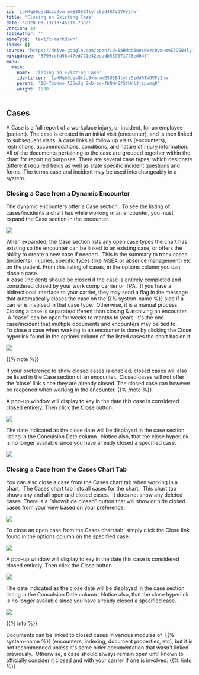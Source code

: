 ```yaml
---
id: '1aHMqb0uesNxzc9vm-mmE5OSB4lyfi6zd4RTVOVFy2nw'
title: 'Closing an Existing Case'
date: '2020-03-13T13:45:11.738Z'
version: 44
lastAuthor: ''
mimeType: 'text/x-markdown'
links: []
source: 'https://drive.google.com/open?id=1aHMqb0uesNxzc9vm-mmE5OSB4lyfi6zd4RTVOVFy2nw'
wikigdrive: '8799ccfd58b47ed721e42eeadb589071776ed64f'
menu:
  main:
    name: 'Closing an Existing Case'
    identifier: '1aHMqb0uesNxzc9vm-mmE5OSB4lyfi6zd4RTVOVFy2nw'
    parent: '16-7poNmo_A35wJg_Sxb-bc-fbNHrEfSfMrlJjzpvmq8'
    weight: 1680
---
```

## **Cases**  
  
A Case is a full report of a workplace injury, or incident, for an employee (patient). The case is created in an initial visit (encounter), and is then linked to subsequent visits. A case links all follow up visits (encounters), restrictions, accommodations, conditions, and nature of injury information. All of the documents pertaining to the case are grouped together within the chart for reporting purposes. There are several case types, which designate different required fields as well as state specific incident questions and forms. The terms case and incident may be used interchangeably in a system.
  
### **Closing a Case from a Dynamic Encounter**  
  
The dynamic encounters offer a Case section.  To see the listing of cases/incidents a chart has while working in an encounter, you must expand the Case section in the encounter.  

  
![](../closing-an-existing-case.assets/10000201000004830000008D7B5A803F023346F2.png)  


When expanded, the Case section lists any open case types the chart has existing so the encounter can be linked to an existing case, or offers the ability to create a new case if needed.  This is the summary to track cases (incidents), injuries, specific types (like MSEA or absence management) etc on the patient. From this listing of cases, in the options column you can close a case.  
A case (incident) should be closed if the case is entirely completed and considered closed by your work comp carrier or TPA.  If you have a bidirectional interface to your carrier, they may send a flag in the message that automatically closes the case on the {{% system-name %}} side if a carrier is involved in that case type.  Otherwise, it is a manual process.  
Closing a case is separate/different than closing & archiving an encounter.  A "case" can be open for weeks to months to years. It's the one case/incident that multiple documents and encounters may be tied to.  
To close a case when working in an encounter is done by clicking the Close hyperlink found in the options column of the listed cases the chart has on it.

  
![](../closing-an-existing-case.assets/1000020100000482000000F37D5096FAC6090237.png)  


{{% note %}}

If your preference to show closed cases is enabled, closed cases will also be listed in the Case section of an encounter.  Closed cases will not offer the ‘close' link since they are already closed. The closed case can however be reopened when working in the encounter.
{{% /note %}}

A pop-up window will display to key in the date this case is considered closed entirely. Then click the Close button.

  
![](../closing-an-existing-case.assets/10000201000001610000006F4DA9D9AEBB01E429.png)  


The date indicated as the close date will be displayed in the case section listing in the Conculsion Date column.  Notice also, that the close hyperlink is no longer available since you have already closed a specified case.

  
![](../closing-an-existing-case.assets/1000020100000483000000CF06538B40C7166D29.png)  

  
### **Closing a Case from the Cases Chart Tab**  

You can also close a case from the Cases chart tab when working in a chart.  The Cases chart tab lists all cases for the chart.  This chart tab shows any and all open and closed cases.  It does not show any deleted cases. There is a "show/hide closed" button that will show or hide closed cases from your view based on your preference.

  
![](../closing-an-existing-case.assets/10000201000004BE0000014DA46FE6D8D269508C.png)  


To close an open case from the Cases chart tab, simply click the Close link found in the options column on the specified case.

  
![](../closing-an-existing-case.assets/10000201000004BE0000014D2A4C2E5710DA9208.png)  


A pop-up window will display to key in the date this case is considered closed entirely. Then click the Close button.

  
![](../closing-an-existing-case.assets/10000201000001610000006F4DA9D9AEBB01E429.png)  


The date indicated as the close date will be displayed in the case section listing in the Conculsion Date column.  Notice also, that the close hyperlink is no longer available since you have already closed a specified case.

  
![](../closing-an-existing-case.assets/1000020100000483000000CF06538B40C7166D29.png)  


{{% info %}}

Documents can be linked to closed cases in various modules of  {{% system-name %}} (encounters, indexing, document properties, etc), but it is not recommended unless it's some older documentation that wasn't linked previously.  Otherwise, a case should always remain open until known to officially consider it closed and with your carrier if one is involved.
{{% /info %}}


